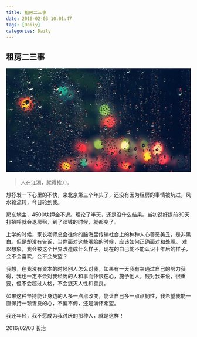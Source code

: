 ```yaml
---
title: 租房二三事
date: 2016-02-03 10:01:47
tags: [Daily]
categories: Daily
---
```


## 租房二三事

![](/images/daily/954377808.jpg)
> 人在江湖，就得挨刀。

想抒发一下心里的不快，来北京第三个年头了，还没有因为租房的事情被坑过，风水轮流转，今日轮到我。

房东地主，4500块押金不退。理论了半天，还是没什么结果。当初说好提前30天打招呼就会退房租，到了谈钱的时候，就都变了。

上学的时候，家长老师总会往你的脑海里传输社会上的种种人心善恶美丑，是非黑白。但是却没有告诉，当你面对这些嘴脸的时候，应该如何正确面对和处理。
难以想象，我会被这个世界改造成什么样子，现在的自己能不能认识十年后的样子，会不会喜欢，会不会失望？

我想，在我没有资本的时候别人怎么对我，如果有一天我有幸通过自己的努力获得，我也一定不会对我经历的人和事而怀恨在心，施予他人。钱对我来说，很重要，但不会超过人格，不会泯灭人性和善良。

如果这种坚持能让身边的人多一点点改变，能让自己多一点点韧性，我希望我能一直保持一颗善良的心，不偏不倚，还是满怀希望。

我还年轻，我不愿成为我讨厌的那种人，就是这样！

2016/02/03 长治